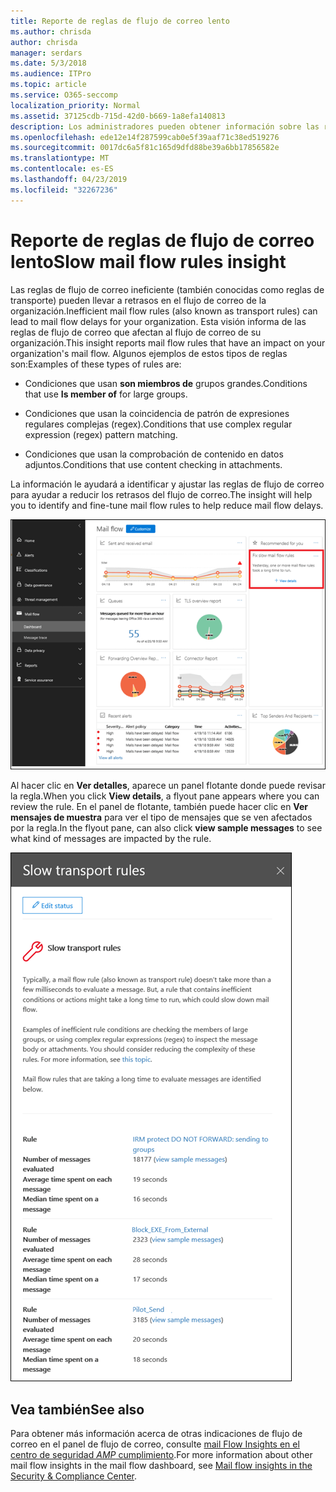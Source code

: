 ```yaml
---
title: Reporte de reglas de flujo de correo lento
ms.author: chrisda
author: chrisda
manager: serdars
ms.date: 5/3/2018
ms.audience: ITPro
ms.topic: article
ms.service: O365-seccomp
localization_priority: Normal
ms.assetid: 37125cdb-715d-42d0-b669-1a8efa140813
description: Los administradores pueden obtener información sobre las reglas de flujo de correo lentas Insight en el panel del flujo de correo en el centro de seguridad & cumplimiento.
ms.openlocfilehash: ede12e14f287599cab0e5f39aaf71c38ed519276
ms.sourcegitcommit: 0017dc6a5f81c165d9dfd88be39a6bb17856582e
ms.translationtype: MT
ms.contentlocale: es-ES
ms.lasthandoff: 04/23/2019
ms.locfileid: "32267236"
---
```

# <a name="slow-mail-flow-rules-insight"></a><span data-ttu-id="059ce-103">Reporte de reglas de flujo de correo lento</span><span class="sxs-lookup"><span data-stu-id="059ce-103">Slow mail flow rules insight</span></span>

<span data-ttu-id="059ce-104">Las reglas de flujo de correo ineficiente (también conocidas como reglas de transporte) pueden llevar a retrasos en el flujo de correo de la organización.</span><span class="sxs-lookup"><span data-stu-id="059ce-104">Inefficient mail flow rules (also known as transport rules) can lead to mail flow delays for your organization.</span></span> <span data-ttu-id="059ce-105">Esta visión informa de las reglas de flujo de correo que afectan al flujo de correo de su organización.</span><span class="sxs-lookup"><span data-stu-id="059ce-105">This insight reports mail flow rules that have an impact on your organization's mail flow.</span></span> <span data-ttu-id="059ce-106">Algunos ejemplos de estos tipos de reglas son:</span><span class="sxs-lookup"><span data-stu-id="059ce-106">Examples of these types of rules are:</span></span>

- <span data-ttu-id="059ce-107">Condiciones que usan **son miembros de** grupos grandes.</span><span class="sxs-lookup"><span data-stu-id="059ce-107">Conditions that use **Is member of** for large groups.</span></span>

- <span data-ttu-id="059ce-108">Condiciones que usan la coincidencia de patrón de expresiones regulares complejas (regex).</span><span class="sxs-lookup"><span data-stu-id="059ce-108">Conditions that use complex regular expression (regex) pattern matching.</span></span>

- <span data-ttu-id="059ce-109">Condiciones que usan la comprobación de contenido en datos adjuntos.</span><span class="sxs-lookup"><span data-stu-id="059ce-109">Conditions that use content checking in attachments.</span></span>

<span data-ttu-id="059ce-110">La información le ayudará a identificar y ajustar las reglas de flujo de correo para ayudar a reducir los retrasos del flujo de correo.</span><span class="sxs-lookup"><span data-stu-id="059ce-110">The insight will help you to identify and fine-tune mail flow rules to help reduce mail flow delays.</span></span>

![Una baja velocidad de reglas de flujo de correo en el panel de flujo de correo en el centro de seguridad & cumplimiento](media/1dd90faa-f065-4b10-8b47-d35dc127fc26.png)

<span data-ttu-id="059ce-112">Al hacer clic en **Ver detalles**, aparece un panel flotante donde puede revisar la regla.</span><span class="sxs-lookup"><span data-stu-id="059ce-112">When you click **View details**, a flyout pane appears where you can review the rule.</span></span> <span data-ttu-id="059ce-113">En el panel de flotante, también puede hacer clic en **Ver mensajes de muestra** para ver el tipo de mensajes que se ven afectados por la regla.</span><span class="sxs-lookup"><span data-stu-id="059ce-113">In the flyout pane, can also click **view sample messages** to see what kind of messages are impacted by the rule.</span></span>

![Panel flotante después de hacer clic en ver detalles en una ventana de flujo de correo lenta información sobre las reglas del panel flujo de correo](media/2cbd43b7-1f21-4338-a70c-7b50de5c69cd.png)

## <a name="see-also"></a><span data-ttu-id="059ce-115">Vea también</span><span class="sxs-lookup"><span data-stu-id="059ce-115">See also</span></span>

<span data-ttu-id="059ce-116">Para obtener más información acerca de otras indicaciones de flujo de correo en el panel de flujo de correo, consulte [mail Flow Insights en el centro de seguridad _AMP_ cumplimiento](mail-flow-insights.md).</span><span class="sxs-lookup"><span data-stu-id="059ce-116">For more information about other mail flow insights in the mail flow dashboard, see [Mail flow insights in the Security & Compliance Center](mail-flow-insights.md).</span></span>
